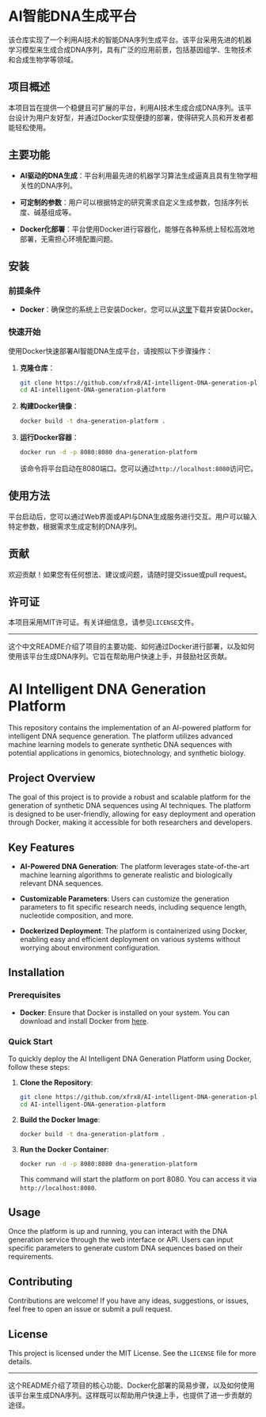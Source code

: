 
# AI智能DNA生成平台

该仓库实现了一个利用AI技术的智能DNA序列生成平台。该平台采用先进的机器学习模型来生成合成DNA序列，具有广泛的应用前景，包括基因组学、生物技术和合成生物学等领域。

## 项目概述

本项目旨在提供一个稳健且可扩展的平台，利用AI技术生成合成DNA序列。该平台设计为用户友好型，并通过Docker实现便捷的部署，使得研究人员和开发者都能轻松使用。

## 主要功能

- **AI驱动的DNA生成**：平台利用最先进的机器学习算法生成逼真且具有生物学相关性的DNA序列。

- **可定制的参数**：用户可以根据特定的研究需求自定义生成参数，包括序列长度、碱基组成等。

- **Docker化部署**：平台使用Docker进行容器化，能够在各种系统上轻松高效地部署，无需担心环境配置问题。

## 安装

### 前提条件

- **Docker**：确保您的系统上已安装Docker。您可以从[这里](https://www.docker.com/get-started)下载并安装Docker。

### 快速开始

使用Docker快速部署AI智能DNA生成平台，请按照以下步骤操作：

1. **克隆仓库**：

   ```bash
   git clone https://github.com/xfrx8/AI-intelligent-DNA-generation-platform.git
   cd AI-intelligent-DNA-generation-platform
   ```

2. **构建Docker镜像**：

   ```bash
   docker build -t dna-generation-platform .
   ```

3. **运行Docker容器**：

   ```bash
   docker run -d -p 8080:8080 dna-generation-platform
   ```

   该命令将平台启动在8080端口。您可以通过`http://localhost:8080`访问它。

## 使用方法

平台启动后，您可以通过Web界面或API与DNA生成服务进行交互。用户可以输入特定参数，根据需求生成定制的DNA序列。

## 贡献

欢迎贡献！如果您有任何想法、建议或问题，请随时提交issue或pull request。

## 许可证

本项目采用MIT许可证。有关详细信息，请参见`LICENSE`文件。

---

这个中文README介绍了项目的主要功能、如何通过Docker进行部署，以及如何使用该平台生成DNA序列。它旨在帮助用户快速上手，并鼓励社区贡献。

# AI Intelligent DNA Generation Platform

This repository contains the implementation of an AI-powered platform for intelligent DNA sequence generation. The platform utilizes advanced machine learning models to generate synthetic DNA sequences with potential applications in genomics, biotechnology, and synthetic biology.

## Project Overview

The goal of this project is to provide a robust and scalable platform for the generation of synthetic DNA sequences using AI techniques. The platform is designed to be user-friendly, allowing for easy deployment and operation through Docker, making it accessible for both researchers and developers.

## Key Features

- **AI-Powered DNA Generation**: The platform leverages state-of-the-art machine learning algorithms to generate realistic and biologically relevant DNA sequences.

- **Customizable Parameters**: Users can customize the generation parameters to fit specific research needs, including sequence length, nucleotide composition, and more.

- **Dockerized Deployment**: The platform is containerized using Docker, enabling easy and efficient deployment on various systems without worrying about environment configuration.

## Installation

### Prerequisites

- **Docker**: Ensure that Docker is installed on your system. You can download and install Docker from [here](https://www.docker.com/get-started).

### Quick Start

To quickly deploy the AI Intelligent DNA Generation Platform using Docker, follow these steps:

1. **Clone the Repository**:

   ```bash
   git clone https://github.com/xfrx8/AI-intelligent-DNA-generation-platform.git
   cd AI-intelligent-DNA-generation-platform
   ```

2. **Build the Docker Image**:

   ```bash
   docker build -t dna-generation-platform .
   ```

3. **Run the Docker Container**:

   ```bash
   docker run -d -p 8080:8080 dna-generation-platform
   ```

   This command will start the platform on port 8080. You can access it via `http://localhost:8080`.

## Usage

Once the platform is up and running, you can interact with the DNA generation service through the web interface or API. Users can input specific parameters to generate custom DNA sequences based on their requirements.

## Contributing

Contributions are welcome! If you have any ideas, suggestions, or issues, feel free to open an issue or submit a pull request.

## License

This project is licensed under the MIT License. See the `LICENSE` file for more details.

---

这个README介绍了项目的核心功能、Docker化部署的简易步骤，以及如何使用该平台来生成DNA序列。这样既可以帮助用户快速上手，也提供了进一步贡献的途径。
